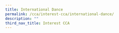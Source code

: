 ```yaml
---
title: International Dance
permalink: /cca/interest-cca/international-dance/
description: ""
third_nav_title: Interest CCA
---
```

